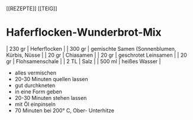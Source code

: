 [[REZEPTE]]  [[TEIG]]  

# Haferflocken-Wunderbrot-Mix  

| 230 gr | Heferflocken                                 |
| 300 gr | gemischte Samen (Sonnenblumen, Kürbis, Nüsse |
| 20 gr  | Chiasamen                                    |
| 20 gr  | geschrotet Leinsamen                         |
| 20 gr  | Flohsamenschale                              |
| 2 TL   | Salz                                         |
| 500 ml | heißes Wasser                                |

- alles vermischen
- 20-30 Minuten quellen lassen
- gut durchkneten
- in eine Form geben
- 20-30 Minuten stehen lassen
- mit Öl einpinseln
- 70 Minuten bei 200° C, Ober- Unterhitze
